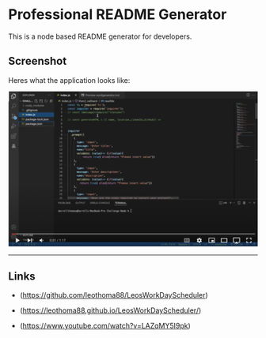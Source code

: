 # Professional README Generator

This is a node based README generator for developers.

## Screenshot 

Heres what the application looks like:

![Work Day Scheduler](./Screen%20Shot%202022-09-06%20at%205.24.39%20PM.png)

---

## Links 

* (https://github.com/leothoma88/LeosWorkDayScheduler)

* (https://leothoma88.github.io/LeosWorkDayScheduler/)

* (https://www.youtube.com/watch?v=LAZqMY5I9pk)